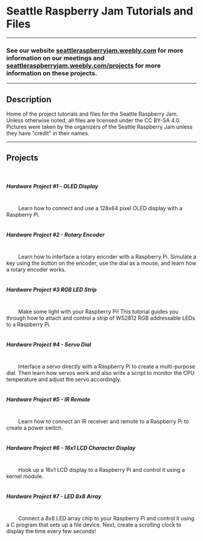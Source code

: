 <h1>Seattle Raspberry Jam Tutorials and Files</h1>
<hr>
<h3>See our website <a href="https://seattleraspberryjam.weebly.com" target="_blank">seattleraspberryjam.weebly.com</a> for more information on our meetings and <a href="https://seattleraspberryjam.weebly.com/projects.html" target="_blank">seattleraspberryjam.weebly.com/projects</a> for more information on these projects.</h3>
<hr>
<h2>Description</h2>
Home of the project tutorials and files for the Seattle Raspberry Jam.
<br>Unless otherwise noted, all files are licensed under the CC BY-SA 4.0.
<br>Pictures were taken by the organizers of the Seattle Raspberry Jam unless they have "credit" in their names.
<hr>
<h2>Projects</h2>
&nbsp&nbsp&nbsp&nbsp<h5>Hardware Project #1 - OLED Display</h5><br>
&nbsp&nbsp&nbsp&nbsp&nbsp&nbsp&nbsp&nbspLearn how to connect and use a 128x64 pixel OLED display with a Raspberry Pi.<br>
&nbsp&nbsp&nbsp&nbsp<h5>Hardware Project #2 - Rotary Encoder</h5><br>
&nbsp&nbsp&nbsp&nbsp&nbsp&nbsp&nbsp&nbspLearn how to interface a rotary encoder with a Raspberry Pi. Simulate a key using the button on the encoder, use the dial as a mouse, and learn how a rotary encoder works.<br>
&nbsp&nbsp&nbsp&nbsp<h5>Hardware Project #3 RGB LED Strip</h5><br>
&nbsp&nbsp&nbsp&nbsp&nbsp&nbsp&nbsp&nbspMake some light with your Raspberry Pi! This tutorial guides you through how to attach and control a strip of WS2812 RGB addressable LEDs to a Raspberry Pi.<br>
&nbsp&nbsp&nbsp&nbsp<h5>Hardware Project #4 - Servo Dial</h5><br>
&nbsp&nbsp&nbsp&nbsp&nbsp&nbsp&nbsp&nbspInterface a servo directly with a Raspberry Pi to create a multi-purpose dial. Then learn how servos work and also write a script to monitor the CPU temperature and adjust the servo accordingly.<br>
&nbsp&nbsp&nbsp&nbsp<h5>Hardware Project #5 - IR Remote</h5><br>
&nbsp&nbsp&nbsp&nbsp&nbsp&nbsp&nbsp&nbspLearn how to connect an IR receiver and remote to a Raspberry Pi to create a power switch.<br>
&nbsp&nbsp&nbsp&nbsp<h5>Hardware Project #6 - 16x1 LCD Character Display</h5><br>
&nbsp&nbsp&nbsp&nbsp&nbsp&nbsp&nbsp&nbspHook up a 16x1 LCD display to a Raspberry Pi and control it using a kernel module.<br>
&nbsp&nbsp&nbsp&nbsp<h5>Hardware Project #7 - LED 8x8 Array</h5><br>
&nbsp&nbsp&nbsp&nbsp&nbsp&nbsp&nbsp&nbspConnect a 8x8 LED array chip to your Raspberry Pi and control it using a C program that sets up a file device. Next, create a scrolling clock to display the time every few seconds!<br>

